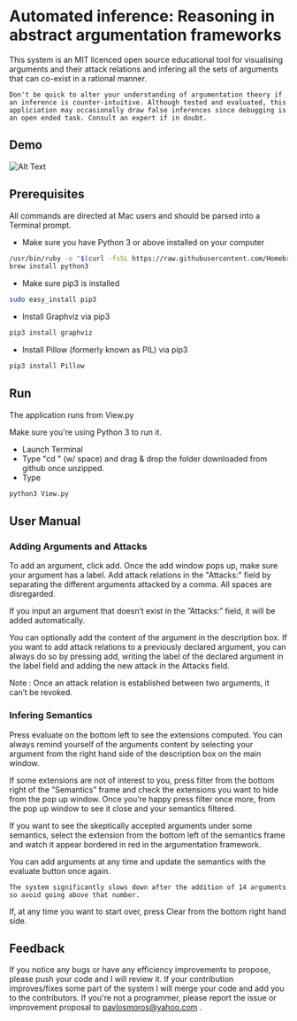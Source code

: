 # Automated inference: Reasoning in abstract argumentation frameworks

This system is an MIT licenced open source educational tool for visualising arguments and their attack relations and infering all the sets of arguments that can co-exist in a rational manner.

`Don't be quick to alter your understanding of argumentation theory if an inference is counter-intuitive. Although tested and evaluated, this appliciation may occasionally draw false inferences since debugging is an open ended task. Consult an expert if in doubt.`

## Demo
![Alt Text](https://media.giphy.com/media/2dbYilbYsuuskwfza1/giphy.gif)
## Prerequisites

All commands are directed at Mac users and should be parsed into a Terminal prompt.

  - Make sure you have Python 3 or above installed on your computer
  ```sh
  /usr/bin/ruby -e "$(curl -fsSL https://raw.githubusercontent.com/Homebrew/install/master/install)"
  brew install python3
  ```
  - Make sure pip3 is installed
  ```sh
sudo easy_install pip3
```
  - Install Graphviz via pip3
  ```sh
pip3 install graphviz
```
  - Install Pillow (formerly known as PIL) via pip3
```sh
pip3 install Pillow
```
  

## Run

The application runs from View.py

Make sure you're using Python 3 to run it.

 - Launch Terminal
 - Type "cd " (w/ space) and drag & drop the folder downloaded from github once unzipped.
 - Type
```sh
python3 View.py
```

## User Manual
### Adding Arguments and Attacks
To add an argument, click add.
Once the add window pops up, make sure your argument has a label.
Add attack relations in the "Attacks:" field by separating the different arguments attacked by a comma. All spaces are disregarded.

If you input an argument that doesn’t exist in the ”Attacks:” field, it will be added automatically.

You can optionally add the content of the argument in the description box.
If you want to add attack relations to a previously declared argument, you can always do so by pressing add, writing the label of the declared argument in the label field and adding the new attack in the Attacks field.

Note : Once an attack relation is established between two arguments, it can’t be revoked.

### Infering Semantics
Press evaluate on the bottom left to see the extensions computed.
You can always remind yourself of the arguments content by selecting your argument from the right hand side of the description box on the main window.

If some extensions are not of interest to you, press filter from the bottom right of the ”Semantics” frame and check the extensions you want to hide from the pop up window.
Once you’re happy press filter once more, from the pop up window to see it close and your semantics filtered.

If you want to see the skeptically accepted arguments under some semantics, select the extension from the bottom left of the semantics frame and watch it appear bordered in red in the argumentation framework.

You can add arguments at any time and update the semantics with the evaluate button once again.

`The system significantly slows down after the addition of 14 arguments so avoid going above that number.`

If, at any time you want to start over, press Clear from the bottom right hand side.

## Feedback

If you notice any bugs or have any efficiency improvements to propose, please push your code and I will review it.
If your contribution improves/fixes some part of the system I will merge your code and add you to the contributors.
If you're not a programmer, please report the issue or improvement proposal to pavlosmoros@yahoo.com .
